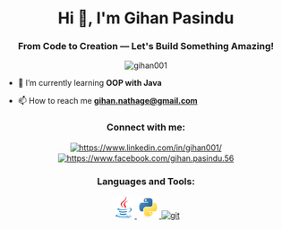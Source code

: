 <h1 align="center">Hi 👋, I'm Gihan Pasindu</h1>
<h3 align="center">From Code to Creation — Let's Build Something Amazing!</h3>

<p align="center"> <img src="https://komarev.com/ghpvc/?username=gihan001&label=Profile%20views&color=0e75b6&style=flat" alt="gihan001" /> </p>

- 🌱 I’m currently learning **OOP with Java**

- 📫 How to reach me **gihan.nathage@gmail.com**

<h3 align="center">Connect with me:</h3>
<p align="center">
<a href="https://www.linkedin.com/in/gihan001/" target="blank"><img align="center" src="https://raw.githubusercontent.com/rahuldkjain/github-profile-readme-generator/master/src/images/icons/Social/linked-in-alt.svg" alt="https://www.linkedin.com/in/gihan001/" height="30" width="40" /></a><a href="https://fb.com/https://www.facebook.com/gihan.pasindu.56" target="blank"><img align="center" src="https://raw.githubusercontent.com/rahuldkjain/github-profile-readme-generator/master/src/images/icons/Social/facebook.svg" alt="https://www.facebook.com/gihan.pasindu.56" height="30" width="40" /></a>

</p>

<h3 align="center">Languages and Tools:</h3>
<p align="center"> <a href="https://www.java.com" target="_blank" rel="noreferrer"> <img src="https://raw.githubusercontent.com/devicons/devicon/master/icons/java/java-original.svg" alt="java" width="40" height="40"/> </a> <a href="https://www.python.org" target="_blank" rel="noreferrer"> <img src="https://raw.githubusercontent.com/devicons/devicon/master/icons/python/python-original.svg" alt="python" width="40" height="40"/> </a> <a href="https://git-scm.com/" target="_blank" rel="noreferrer"> <img src="https://www.vectorlogo.zone/logos/git-scm/git-scm-icon.svg" alt="git" width="40" height="40"/> </a> </p>
